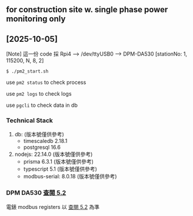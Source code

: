 ## for construction site w. single phase power monitoring only

## [2025-10-05]

[Note] 這一份 code 採 Rpi4 --> /dev/ttyUSB0 --> DPM-DA530 [stationNo: 1, 115200, N, 8, 2]

```
$ ./pm2_start.sh
```

use `pm2 status` to check process

use `pm2 logs` to check logs

use `pgcli` to check data in db

### Technical Stack

1. db: (版本號僅供參考)
    - timescaledb 2.18.1
    - postgresql 16.6
2. nodejs: 22.14.0 (版本號僅供參考)
    - prisma 6.3.1 (版本號僅供參考)
    - typescript 5.1 (版本號僅供參考)
    - modbus-serial: 8.0.18 (版本號僅供參考)

### DPM DA530 [查閱 5.2](./Documentation/DELTA_IA-OMS_DPM-DA530-510_UM_TC_20201023.pdf)

電錶 modbus registers 以 [查閱 5.2](./Documentation/DELTA_IA-OMS_DPM-DA530-510_UM_TC_20201023.pdf) 為準
